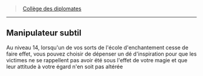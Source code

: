 ﻿---
!GenericItem
Id: bard_diplomats_hd.md#manipulateur-subtil
ParentLink: bard_diplomats_hd.md#collège-des-diplomates
Name: Manipulateur subtil
ParentName: Collège des diplomates
NameLevel: 2
Attributes: {}
---
> [Collège des diplomates](hd_bard_diplomats.md)

---

## Manipulateur subtil

Au niveau 14, lorsqu'un de vos sorts de l'école d'enchantement cesse de faire effet, vous pouvez choisir de dépenser un dé d'inspiration pour que les victimes ne se rappellent pas avoir été sous l'effet de votre magie et que leur attitude à votre égard n'en soit pas altérée

